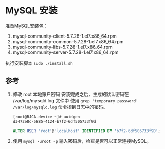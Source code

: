 # MySQL 安装

准备MySQL安装包：

1. mysql-community-client-5.7.28-1.el7.x86_64.rpm
1. mysql-community-common-5.7.28-1.el7.x86_64.rpm
1. mysql-community-libs-5.7.28-1.el7.x86_64.rpm
1. mysql-community-server-5.7.28-1.el7.x86_64.rpm

执行安装脚本 `sudo ./install.sh`

## 参考

1. 修改 root 本地账户密码
    安装完成之后，生成的默认密码在 /var/log/mysqld.log 文件中
    使用 `grep 'temporary password' /var/log/mysqld.log` 命令找到日志中的密码。

    ```bash
    [root@BJCA-device ~]# uuidgen
    d3472e8c-5885-4124-b7f2-6df505733f9d
    ```

    ```sql
    ALTER USER 'root'@'localhost' IDENTIFIED BY 'b7f2-6df505733f9D';
    ```

1. 使用 `mysql -uroot -p` 输入密码后，检查是否可以正常连接MySQL。

